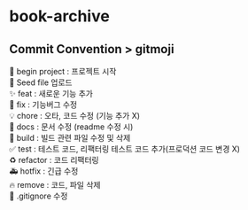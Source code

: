 # book-archive

## Commit Convention > gitmoji
🎉 begin project : 프로젝트 시작  
🌱 Seed file 업로드  
✨ feat : 새로운 기능 추가  
🐛 fix : 기능버그 수정  
💡 chore : 오타, 코드 수정 (기능 추가 X)  
📝 docs : 문서 수정 (readme 수정 시)  
🚚 build : 빌드 관련 파일 수정 및 삭제  
✅ test : 테스트 코드, 리팩터링 테스트 코드 추가(프로덕션 코드 변경 X)  
♻️ refactor : 코드 리팩터링  
🚑 hotfix : 긴급 수정  
🔥 remove : 코드, 파일 삭제  
🙈 .gitignore 수정  
